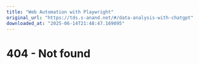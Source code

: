 ```yaml
---
title: "Web Automation with Playwright"
original_url: "https://tds.s-anand.net/#/data-analysis-with-chatgpt"
downloaded_at: "2025-06-14T21:48:47.169095"
---
```


404 - Not found
===============